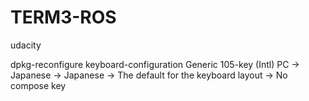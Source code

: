 # TERM3-ROS

udacity

dpkg-reconfigure keyboard-configuration
Generic 105-key (Intl) PC → Japanese → Japanese → The default for the keyboard layout → No compose key

